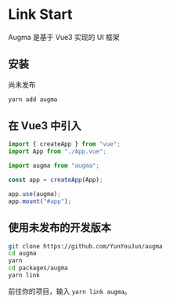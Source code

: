 # Link Start

Augma 是基于 Vue3 实现的 UI 框架

## 安装

尚未发布

```bash
yarn add augma
```

## 在 Vue3 中引入

```js
import { createApp } from "vue";
import App from "./App.vue";

import augma from "augma";

const app = createApp(App);

app.use(augma);
app.mount("#app");
```

## 使用未发布的开发版本

```bash
git clone https://github.com/YunYouJun/augma
cd augma
yarn
cd packages/augma
yarn link
```

前往你的项目，输入 `yarn link augma`。
